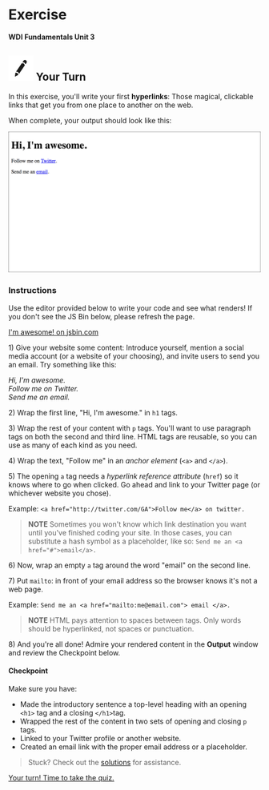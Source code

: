 # Exercise

**WDI Fundamentals Unit 3**

## ![Your Turn](../../.gitbook/assets/exercise.png) Your Turn

In this exercise, you'll write your first **hyperlinks**: Those magical, clickable links that get you from one place to another on the web.

When complete, your output should look like this:

![](../../.gitbook/assets/im-awesome.png)

### Instructions

Use the editor provided below to write your code and see what renders! If you don't see the JS Bin below, please refresh the page.

[I'm awesome! on jsbin.com](http://jsbin.com/juwaref/embed?html,output)

1\) Give your website some content: Introduce yourself, mention a social media account \(or a website of your choosing\), and invite users to send you an email. Try something like this:

_Hi, I'm awesome._   
 _Follow me on Twitter.  
Send me an email._

2\) Wrap the first line, "Hi, I'm awesome." in `h1` tags.

3\) Wrap the rest of your content with `p` tags. You'll want to use paragraph tags on both the second and third line. HTML tags are reusable, so you can use as many of each kind as you need.

4\) Wrap the text, "Follow me" in an _anchor element_ \(`<a>` and `</a>`\).

5\) The opening `a` tag needs a _hyperlink reference attribute_ \(`href`\) so it knows where to go when clicked. Go ahead and link to your Twitter page \(or whichever website you chose\).

Example: `<a href="http://twitter.com/GA">Follow me</a> on twitter.`

> **NOTE** Sometimes you won't know which link destination you want until you've finished coding your site. In those cases, you can substitute a hash symbol as a placeholder, like so: `Send me an <a href="#">email</a>.`

6\) Now, wrap an empty `a` tag around the word "email" on the second line.

7\) Put `mailto`: in front of your email address so the browser knows it's not a web page.

Example: `Send me an <a href="mailto:me@email.com"> email </a>.`

> **NOTE** HTML pays attention to spaces between tags. Only words should be hyperlinked, not spaces or punctuation.

8\) And you're all done! Admire your rendered content in the **Output** window and review the Checkpoint below.

#### Checkpoint

Make sure you have:

* Made the introductory sentence a top-level heading with an opening `<h1>` tag and a closing `</h1>`tag.
* Wrapped the rest of the content in two sets of opening and closing `p` tags.
* Linked to your Twitter profile or another website.
* Created an email link with the proper email address or a placeholder.

> Stuck? Check out the [solutions](../../exercise-solutions.md#hyperlinks) for assistance.

[Your turn! Time to take the quiz.](../intro-to-html-quiz.md)

